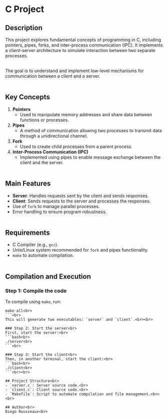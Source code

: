 # C Project<br>

## Description<br>
This project explores fundamental concepts of programming in C, including pointers, pipes, forks, and inter-process communication (IPC). It implements a client-server architecture to simulate interaction between two separate processes.<br><br>

The goal is to understand and implement low-level mechanisms for communication between a client and a server.<br><br>

## Key Concepts<br>
1. **Pointers**<br>
   - Used to manipulate memory addresses and share data between functions or processes.<br>
2. **Pipes**<br>
   - A method of communication allowing two processes to transmit data through a unidirectional channel.<br>
3. **Fork**<br>
   - Used to create child processes from a parent process.<br>
4. **Inter-Process Communication (IPC)**<br>
   - Implemented using pipes to enable message exchange between the client and the server.<br><br>

## Main Features<br>
- **Server**: Handles requests sent by the client and sends responses.<br>
- **Client**: Sends requests to the server and processes the responses.<br>
- Use of `fork` to manage parallel processes.<br>
- Error handling to ensure program robustness.<br><br>

## Requirements<br>
- C Compiler (e.g., `gcc`).<br>
- Unix/Linux system recommended for `fork` and pipes functionality.<br>
- `make` to automate compilation.<br><br>

## Compilation and Execution<br>

### Step 1: Compile the code<br>
To compile using `make`, run:<br>
```bash<br>
make all<br>
```<br>
This will generate two executables: `server` and `client`.<br><br>

### Step 2: Start the server<br>
First, start the server:<br>
```bash<br>
./server<br>
```<br>

### Step 3: Start the client<br>
Then, in another terminal, start the client:<br>
```bash<br>
./client<br>
```<br><br>

## Project Structure<br>
- `server.c`: Server source code.<br>
- `client.c`: Client source code.<br>
- `Makefile`: Script to automate compilation and file management.<br><br>

## Author<br>
Diego Rousseaux<br>
